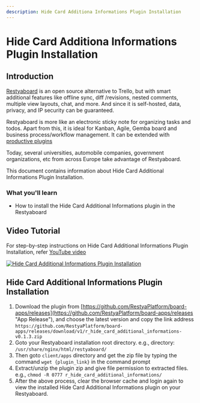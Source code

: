 ```yaml
---
description: Hide Card Additiona Informations Plugin Installation
---
```


# Hide Card Additiona Informations Plugin Installation

## Introduction

[Restyaboard](https://restya.com/board) is an open source alternative to Trello, but with smart additional features like offline sync, diff /revisions, nested comments, multiple view layouts, chat, and more. And since it is self-hosted, data, privacy, and IP security can be guaranteed.

Restyaboard is more like an electronic sticky note for organizing tasks and todos. Apart from this, it is ideal for Kanban, Agile, Gemba board and business process/workflow management. It can be extended with [productive plugins](https://restya.com/board/apps "productive plugins")

Today, several universities, automobile companies, government organizations, etc from across Europe take advantage of Restyaboard.

This document contains information about Hide Card Additional Informations Plugin Installation.

### What you'll learn

*   How to install the Hide Card Additional Informations plugin in the Restyaboard

## Video Tutorial

For step-by-step instructions on Hide Card Additional Informations Plugin Installation, refer [YouTube video](https://www.youtube.com/watch?v=culHgu4wr3w "Watch video on Hide Card Additional Informations Plugin Installation")

[![Hide Card Additional Informations Plugin Installation](hide_card_additional_informations.png "Hide Card Additional Informations Plugin Installation")](https://www.youtube.com/watch?v=culHgu4wr3w "Watch video on Hide Card Additional Informations Plugin Installation")

## Hide Card Additional Informations Plugin Installation

1.  Download the plugin from [https://github.com/RestyaPlatform/board-apps/releases](https://github.com/RestyaPlatform/board-apps/releases "App Release"), and choose the latest version and copy the link address `https://github.com/RestyaPlatform/board-apps/releases/download/v1/r_hide_card_additional_informations-v0.1.3.zip`
2.  Goto your Restyaboard installation root directory. e.g., directory: `/usr/share/nginx/html/restyaboard/`
3.  Then goto `client/apps` directory and get the zip file by typing the command `wget {plugin_link}` in the command prompt
4.  Extract/unzip the plugin zip and give file permission to extracted files. e.g., `chmod -R 0777 r_hide_card_additional_informations/`
5.  After the above process, clear the browser cache and login again to view the installed Hide Card Additional Informations plugin on your Restyaboard.
